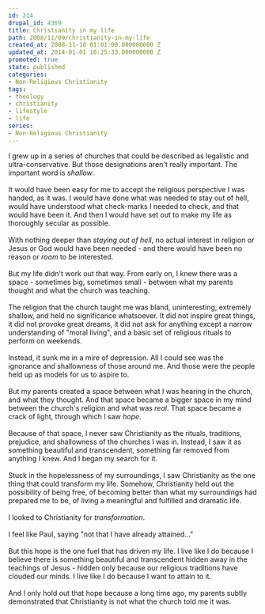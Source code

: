 ```yaml
---
id: 214
drupal_id: 4369
title: Christianity in my life
path: 2008/11/09/christianity-in-my-life
created_at: 2008-11-10 01:01:00.000000000 Z
updated_at: 2014-01-01 18:25:33.000000000 Z
promoted: true
state: published
categories:
- Non-Religious Christianity
tags:
- theology
- christianity
- lifestyle
- life
series:
- Non-Religious Christianity
---
```

I grew up in a series of churches that could be described as legalistic and ultra-conservative. But those designations aren't really important. The important word is <span style="font-style: italic;">shallow</span>.<br /><br />It would have been easy for me to accept the religious perspective I was handed, as it was. I would have done what was needed to stay out of hell, would have understood what check-marks I needed to check, and that would have been it. And then I would have set out to make my life as thoroughly secular as possible.<br /><br />With nothing deeper than <span style="font-style: italic;">staying out of hell</span>, no actual interest in religion or Jesus or God would have been needed - and there would have been no reason or <span style="font-style: italic;">room</span> to be interested.<br /><br />But my life didn't work out that way. From early on, I knew there was a space - sometimes big, sometimes small - between what my parents thought and what the church was teaching.<br /><br />The religion that the church taught me was bland, uninteresting, extremely shallow, and held no significance whatsoever. It did not inspire great things, it did not provoke great dreams, it did not ask for anything except a narrow understanding of "moral living", and a basic set of religious rituals to perform on weekends.<br /><br />Instead, it sunk me in a mire of depression. All I could see was the ignorance and shallowness of those around me. And those were the people held up as models for us to aspire to.<br /><br />But my parents created a space between what I was hearing in the church, and what they thought. And that space became a bigger space in my mind between the church's religion and what was <span style="font-style: italic;">real</span>. That space became a crack of light, through which I saw <span style="font-style: italic;">hope</span>.<br /><br />Because of that space, I never saw Christianity as the rituals, traditions, prejudice, and shallowness of the churches I was in. Instead, I saw it as something beautiful and transcendent, something far removed from anything I knew. And I began my search for it.<br /><br />Stuck in the hopelessness of my surroundings, I saw Christianity as the one thing that could transform my life. Somehow, Christianity held out the possibility of being free, of becoming better than what my surroundings had prepared me to be, of living a meaningful and fulfilled and dramatic life.<br /><br />I looked to Christianity for <span style="font-style: italic;">transformation</span>.<br /><br />I feel like Paul, saying "not that I have already attained..."<br /><br />But this hope is the one fuel that has driven my life. I live like I do because I believe there is something beautiful and transcendent hidden away in the teachings of Jesus - hidden only because our religious traditions have clouded our minds. I live like I do because I want to attain to it.<br /><br />And I only hold out that hope because a long time ago, my parents subtly demonstrated that Christianity is not what the church told me it was.
